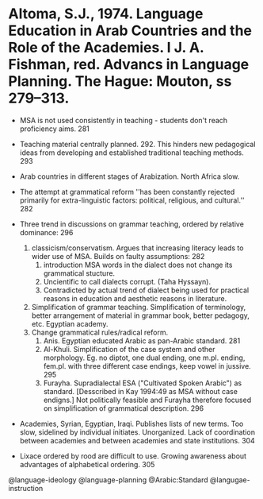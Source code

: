# Altoma, S.J., 1974. Language Education in Arab Countries and the Role of the Academies.  I J. A. Fishman, red. Advancs in Language Planning. The Hague: Mouton, ss 279–313.

- MSA is not used consistently in teaching - students don't reach proficiency aims. 281

- Teaching material centrally planned. 292. This hinders new pedagogical ideas from developing and established traditional teaching methods. 293  

- Arab countries in different stages of Arabization. North Africa slow.

- The attempt at grammatical reform  ''has been constantly rejected primarily for extra-linguistic factors: political, religious, and cultural.'' 282

- Three trend in discussions on grammar teaching, ordered by relative dominance: 296
  1. classicism/conservatism. Argues that increasing literacy leads to wider use of MSA. Builds on faulty assumptions: 282
     1. introduction  MSA words in the dialect does not change its grammatical stucture. 
     2. Uncientific to call dialects corrupt. (Taha Hyssayn). 
     3. Contradicted by actual trend of dialect being used for practical reasons in education and aesthetic reasons in literature.
  2. Simplification of grammar teaching. Simplification of terminology, better arrangement of material in grammar book, better pedagogy, etc. Egyptian academy.
  3. Change grammatical rules/radical reform.
     1. Anis. Egyptian educated Arabic as pan-Arabic standard. 281
     2. Al-Khuli. Simplification of the case system and other morphology. Eg. no diptot, one dual ending, one m.pl. ending, fem.pl. with three different case endings, keep vowel in jussive. 295
     3. Furayha. Supradialectal ESA ("Cultivated Spoken Arabic") as standard. [Desscribed in Kay 1994:49 as MSA without case endigns.] Not politically feasible and Furayha therefore focused on simplification of grammatical description. 296

- Academies, Syrian, Egyptian, Iraqi. Publishes lists of new terms. Too slow, sidelined by individual initiates. Unorganized. Lack of coordination between academies and between academies and state institutions. 304

- Lixace ordered by rood are difficult to use. Growing awareness about advantages of alphabetical ordering. 305

@language-ideology
@language-planning
@Arabic:Standard
@langugae-instruction
